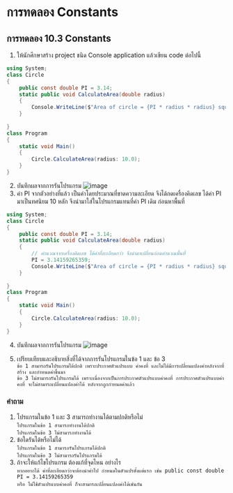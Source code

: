# การทดลอง Constants #

## การทดลอง 10.3 Constants ##

1. ให้นักศึกษาสร้าง project ชนิด Console application แล้วเขียน code ต่อไปนี้

``` cs
using System;
class Circle
{
    public const double PI = 3.14;
    static public void CalculateArea(double radius)
    {
        Console.WriteLine($"Area of circle = {PI * radius * radius} square unit.");
    }
    
}
class Program
{
    static void Main()
    {
        Circle.CalculateArea(radius: 10.0);
    }
}
```

2. บันทึกผลจากการรันโปรแกรม
![image](https://user-images.githubusercontent.com/50146617/163976852-1772beb0-a23f-41d1-8794-0780c7b28768.png)
3. ค่า PI จากตัวอย่างที่แล้ว เป็นค่าโดยประมาณที่ขาดความละเอียด จึงได้กดเครื่องคิดเลข ได้ค่า PI มาเป็นทศนิยม 10 หลัก จึงนำมาใส่ในโปรแกรมแทนที่ค่า PI เดิม ก่อนหาพื้นที่

```cs
using System;
class Circle
{
    public const double PI = 3.14;
    static public void CalculateArea(double radius)
    {
        // คำนวณจากเครื่องคิดเลข ได้ค่าที่ละเอียดกว่า จึงนำมาเปลี่ยนก่อนคำนวณพื้นที่
        PI = 3.14159265359;
        Console.WriteLine($"Area of circle = {PI * radius * radius} square unit.");
    }
    
}
class Program
{
    static void Main()
    {
        Circle.CalculateArea(radius: 10.0);
    }
}

```
4. บันทึกผลจากการรันโปรแกรม
![image](https://user-images.githubusercontent.com/50146617/163977491-f954f2bc-9761-4509-9af6-51a0372de355.png)

5. เปรียบเทียบและอธิบายสิ่งที่ได้จากการรันโปรแกรมในข้อ 1 และ ข้อ 3<br>
`ข้อ 1 สามารถรันโปรแกรมได้ปกติ เพราะประกาศตัวแปรแบบ ค่าคงที่ และไม่ได้มีการเปลี่ยนแปลงค่าหลังจากที่สร้าง และกำหนดค่าขึ้นมา`<br>
`ข้อ 3 ไม่สามารถรันโปรแกรมได้ เพราะเนื่องจากเป็นการประกาศตัวแปรแบบค่าคงที่ การประกาศตัวแปรแบบค่าคงที่ จะไม่สามารถเปลี่ยนแปลงค่าได้ หลังจากถูกกำหนดค่าแล้ว`
### คำถาม ###
1. โปรแกรมในข้อ 1 และ 3 สามารถทำงานได้ตามปกติหรือไม่<br>
`โปรแกรมในข้อ 1 สามารภทำงานได้ปกติ`<br>
`โปรแกรมในข้อ 3 ไม่สามารภทำงานได้`
2. ข้อใดรันได้หรือไม่ได้<br>
`โปรแกรมในข้อ 1 สามารภรันโปรแกรมได้ปกติ`<br>
`โปรแกรมในข้อ 3 ไม่สามารถรันโปรแกรมได้`
3. ถ้าจะให้แก้ไขโปรแกรม ต้องแก้ที่จุดไหน อย่างไร<br>
`หากอยากได้ ค่าที่ละเอียดกว่าจะต้องนำค่าไป กำหนดในตัวแปรตั้งแต่แรก เช่น public const double PI = 3.14159265359`<br>
`หรือ ไม่ใช้ตัวแปรแบบค่าคงที่ ก็จะสามารถเปลี่ยนแปลงค่าได้เช่นกัน`